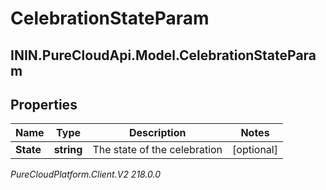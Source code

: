 # CelebrationStateParam

## ININ.PureCloudApi.Model.CelebrationStateParam

## Properties

|Name | Type | Description | Notes|
|------------ | ------------- | ------------- | -------------|
| **State** | **string** | The state of the celebration | [optional] |



_PureCloudPlatform.Client.V2 218.0.0_
